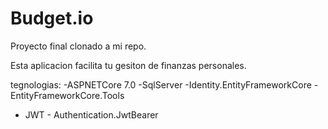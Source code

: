 # Budget.io 
Proyecto final clonado a mi repo.

Esta aplicacion facilita tu gesiton de finanzas personales.

tegnologias: 
-ASPNETCore 7.0
-SqlServer
-Identity.EntityFrameworkCore
-EntityFrameworkCore.Tools
- JWT - Authentication.JwtBearer
